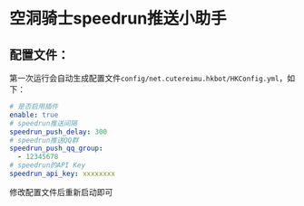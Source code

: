 # 空洞骑士speedrun推送小助手

## 配置文件：

第一次运行会自动生成配置文件`config/net.cutereimu.hkbot/HKConfig.yml`，如下：

```yaml
# 是否启用插件
enable: true
# speedrun推送间隔
speedrun_push_delay: 300
# speedrun推送QQ群
speedrun_push_qq_group:
  - 12345678
# speedrun的API Key
speedrun_api_key: xxxxxxxx
```

修改配置文件后重新启动即可